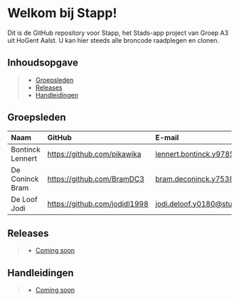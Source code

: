 # Welkom bij Stapp!

Dit is de GitHub repository voor Stapp, het Stads-app project van Groep A3 uit HoGent Aalst. U kan hier steeds alle broncode raadplegen en clonen.

## Inhoudsopgave

> - [Groepsleden](#groepsleden)
> - [Releases](#releases)
> - [Handleidingen](#handleidingen)


## Groepsleden

| Naam     | GitHub                        | E-mail                               |
| :---     | :---                          | :---                                |
| Bontinck Lennert | <https://github.com/pikawika> | [lennert.bontinck.y9785@student.hogent.be](mailto:lennert.bontinck.y9785@student.hogent.be) |
| De Coninck Bram | <https://github.com/BramDC3> | [bram.deconinck.y7538@student.hogent.be](mailto:bram.deconinck.y7538@student.hogent.be) |
| De Loof Jodi | <https://github.com/jodidl1998> | [jodi.deloof.y0180@student.hogent.be](mailto:jodi.deloof.y0180@student.hogent.be) |

## Releases
> - [Coming soon](#)

## Handleidingen

> - [Coming soon](#)
